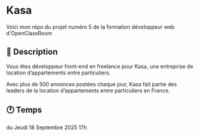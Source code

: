 # Kasa

Voici mon répo du projet numéro 5 de la formation développeur web d'OpenClassRoom

## 📝 Description
Vous êtes développeur front-end en freelance pour Kasa, une entreprise de location d’appartements entre particuliers.

Avec plus de 500 annonces postées chaque jour, Kasa fait partie des leaders de la location d’appartements entre particuliers en France.

## 🕐 Temps
du Jeudi 18 Septembre 2025 17h
